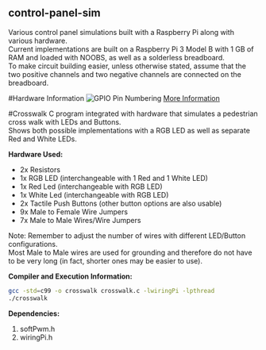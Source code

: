 ## control-panel-sim
Various control panel simulations built with a Raspberry Pi along with various hardware.  
Current implementations are built on a Raspberry Pi 3 Model B with 1 GB of RAM and loaded with NOOBS, as well as a solderless breadboard.  
To make circuit building easier, unless otherwise stated, assume that the two positive channels and two negative channels are connected on the breadboard.   

#Hardware Information
![**GPIO Pin Numbering**](http://pi4j.com/images/j8header-3b.png)
[More Information](http://pi4j.com/pins/model-3b-rev1.html)

#Crosswalk
C program integrated with hardware that simulates a pedestrian cross walk with LEDs and Buttons.  
Shows both possible implementations with a RGB LED as well as separate Red and White LEDs. 

**Hardware Used:**
* 2x Resistors
* 1x RGB LED (interchangeable with 1 Red and 1 White LED)
* 1x Red Led (interchangeable with RGB LED)
* 1x White Led (interchangeable with RGB LED)
* 2x Tactile Push Buttons (other button options are also usable)
* 9x Male to Female Wire Jumpers
* 7x Male to Male Wires/Wire Jumpers

Note: Remember to adjust the number of wires with different LED/Button configurations.  
Most Male to Male wires are used for grounding and therefore do not have to be very long (in fact, shorter ones may be easier to use). 

**Compiler and Execution Information:**
```bash
gcc -std=c99 -o crosswalk crosswalk.c -lwiringPi -lpthread
./crosswalk
```

**Dependencies:**  
1. softPwm.h
2. wiringPi.h
